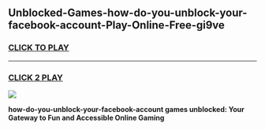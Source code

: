 
## Unblocked-Games-how-do-you-unblock-your-facebook-account-Play-Online-Free-gi9ve
<h3>
<a href="https://premium76.site?title=how-do-you-unblock-your-facebook-account&ref=26A">CLICK TO PLAY</a></h3>
<hr>

<h3>
<a href="https://premium76.site?title=how-do-you-unblock-your-facebook-account&ref=26A">CLICK 2 PLAY</a>
  
</h3>

<a href="https://premium76.site?title=how-do-you-unblock-your-facebook-account&ref=26A"><img src="https://clearcache.store/games.png"></a>


**how-do-you-unblock-your-facebook-account games unblocked: Your Gateway to Fun and Accessible Online Gaming**
